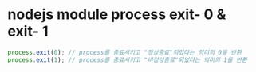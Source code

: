 # nodejs module process exit- 0 & exit- 1

```js
process.exit(0); // process를 종료시키고 "정상종료"되었다는 의미의 0을 반환
process.exit(1); // process를 종료시키고 "비정상종료"되었다는 의미의 1을 반환
```
